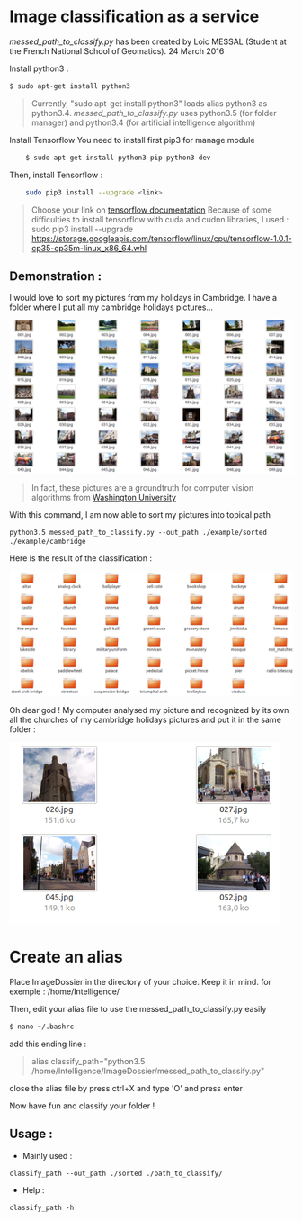 # Image classification as a service

*messed_path_to_classify.py* has been created by Loic MESSAL (Student at the French National School of Geomatics).
24 March 2016

Install python3 :
```sh 
$ sudo apt-get install python3 
```
> Currently, "sudo apt-get install python3" loads alias python3 as python3.4.
*messed_path_to_classify.py* uses python3.5 (for folder manager) and python3.4 (for artificial intelligence algorithm)


Install Tensorflow
	You need to install first pip3 for manage module	
```sh
	$ sudo apt-get install python3-pip python3-dev
```
Then, install Tensorflow :
```sh
	sudo pip3 install --upgrade <link>
```
> Choose your link on [tensorflow documentation](https://www.tensorflow.org/install/install_linux#the_url_of_the_tensorflow_python_package)
Because of some difficulties to install tensorflow with cuda and cudnn libraries, I used : 
> sudo pip3 install --upgrade https://storage.googleapis.com/tensorflow/linux/cpu/tensorflow-1.0.1-cp35-cp35m-linux_x86_64.whl



## Demonstration : 
I would love to sort my pictures from my holidays in Cambridge. I have a folder where I put all my cambridge holidays pictures... 

![messed_path](assets/image/cambridge_mess.png)

> In fact, these pictures are a groundtruth for computer vision algorithms from [Washington University](http://imagedatabase.cs.washington.edu/groundtruth/)

With this command, I am now able to sort my pictures into topical path
```
python3.5 messed_path_to_classify.py --out_path ./example/sorted ./example/cambridge
```

Here is the result of the classification : 

![messed_path](assets/image/sorted_path.png)

Oh dear god ! My computer analysed my picture and recognized by its own all the churches of my cambridge holidays pictures and put it in the same folder : 

![messed_path](assets/image/churches.png)


# Create an alias
Place ImageDossier in the directory of your choice. Keep it in mind.
for exemple : /home/Intelligence/

Then, edit your alias file to use the messed_path_to_classify.py easily
```sh
$ nano ~/.bashrc
```
add this ending line : 
> alias classify_path="python3.5 /home/Intelligence/ImageDossier/messed_path_to_classify.py"

close the alias file by press ctrl+X and type 'O' and press enter


Now have fun and classify your folder ! 

## Usage : 
- Mainly used : 
```
classify_path --out_path ./sorted ./path_to_classify/
```

- Help :
```
classify_path -h
```

 
